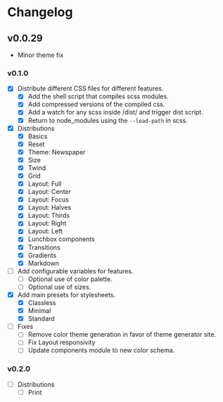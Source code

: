 # Changelog

## v0.0.29

- Minor theme fix

### v0.1.0

- [x] Distribute different CSS files for different features.
  - [x] Add the shell script that compiles scss modules.
  - [x] Add compressed versions of the compiled css.
  - [x] Add a watch for any scss inside /dist/ and trigger dist script.
  - [x] Return to node_modules using the `--load-path` in scss.
- [x] Distributions
  - [x] Basics
  - [x] Reset
  - [x] Theme: Newspaper
  - [x] Size
  - [x] Twind
  - [x] Grid
  - [x] Layout: Full
  - [x] Layout: Center
  - [x] Layout: Focus
  - [x] Layout: Halves
  - [x] Layout: Thirds
  - [x] Layout: Right
  - [x] Layout: Left
  - [x] Lunchbox components
  - [x] Transitions
  - [x] Gradients
  - [x] Markdown
- [ ] Add configurable variables for features.
  - [ ] Optional use of color palette.
  - [ ] Optional use of sizes.
- [x] Add main presets for stylesheets.
  - [x] Classless
  - [x] Minimal
  - [x] Standard
- [ ] Fixes
  - [ ] Remove color theme generation in favor of theme generator site.
  - [ ] Fix Layout responsivity
  - [ ] Update components module to new color schema.

### v0.2.0

- [ ] Distributions
  - [ ] Print